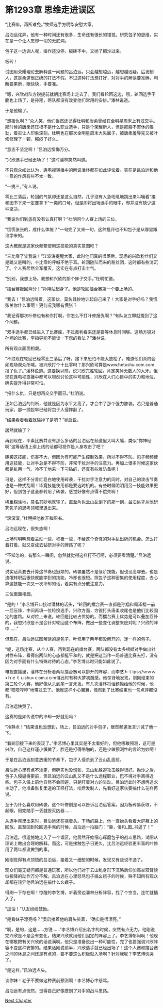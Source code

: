 # 第1293章 思维走进误区

“比赛嘛，再所难免。”牧师选手方明华安慰大家。

吕泊远诧异，他有一种时间还有很多，生命还有很长的错觉。研究包子的思维，实在是一个让人忘却一切的无底洞。

包子这一边训人呢，操作还没停，板砖不中，又抛了把沙过来。

板砖！

试图用荣耀理论去解释这一问题的吕泊远，只会越想越远，越想越迟疑。后发制人，这是柔道很正统的打法不假。不过这种打法想打好，对对手的解读要准确，判断要果断，眼快快，手要准。

“嗯，兴欣战队方锐提前就朝比赛场上走去了。我们看轮回这边，哦，轮回选手干脆也上场了，是孙翔，两队都没有改变他们常用的安排。”潘林说道。

于是他输了。

“想报仇啊？”众人笑，他们当然还记得杜明和唐柔曾经在全明星周末上有过交手。那时候的唐柔还压根不是什么职业选手，只是个荣耀新人，但是那股不罢休的狠劲，着实让人印象深刻。杜明也在那次全明星周末大失面子，被唐柔羞辱完又被叶修修理了一顿，郁闷了好久。

“意志不坚定啊！”吕泊远懊悔万分。

“兴欣选手已经出场了！”这时潘林突然叫道。

不只观众如此认为，连电视转播中的解说潘林都在如此评论着。实在是吕泊远和他一贯的作风有些不太一致。

“一挑三。”有人说。

零比三落后，轮回的气氛却还是这么自然，几乎没有人急吼吼地跳出来叫嚷着“接和图书下来一定要拿下”一类的口号。但是即将出场选手的眼中，却并没有缺少这种坚决。

“我说你们到底有没有认真打啊？”杜明问个人赛上场的三位。

“慌慌张张的，成什么体统？”一句完了又来一句，这种批评也不知包子是从哪里跟谁学来的。

这大概就是这家伙频繁使用这技能的真实意图吧？

“三比零了诶我说！”江波涛提醒大家，此时他们真的很落后。现场的兴欣粉丝们又是跳又是叫的，十比零的呼喊不绝于耳。轮回随队而来的粉丝团，这时都有些消沉了。个人赛居然全军覆灭，这实在有点打击士气。

“别别，我想上场，我想和兴欣的那个妹子交手。”杜明忙道。

“擂台赛扳回两分！”孙翔站起身了。他是轮回擂台赛第一个要上场的。

“我去！”吕泊远叫着，这家伙，莫名其妙地训起自己来了！大家是对手好吗？我慌张关你什么事啊！更何况我哪有慌张？

“我记得那次叶修也有和你打啊，你怎么不打叶修报仇啊？”有队友立即就提到了这个问题。

“双手选手都已经进入了比赛席，不过裁判看来还是要等休息时间够。这场方锐对孙翔的比赛，李指导能不能谈一下您的看法？”潘林说。

所有观众面面相觑。

“不过现在轮回已经零比三落后了呀，接下来恐怕不能太放松了，难道他们真的会如现场观众所喊，被兴欣打个十比零吗？那兴欣可算是www.hetushu.com.com报了仇了。”潘林说道。这要换以前，说兴欣完胜轮回，肯定笑掉无数人的大牙。但现在连电视直播中都可以坦然讨论这种可能性，兴欣在人们心目中的实力和地位，确实提升得非常可怕。

“报什么仇，只是想再交交手而已。”杜明说。

正如吕泊远的判断，他就是因为水平太高了，才会中了那个强力膝袭。若只是普通玩家，那一抛投早已经将包子入侵摔翻了。

“结果看着看着就输掉了是吧？”吴启说。

居然就输了？

再到现在，平素比赛并没有那么多话的吕泊远在频道里大叫大嚷，类似“你神经啊”这等话语上纲上线的话都可视作是人身攻击了吧？

砖袭这技能，伤害不大，但因为有可能产生控制效果，所以不得不防。包子频频使用这技能，让对手总是不得不防，非常干扰对手的注意力。再加上很多时候这家伙都是乱用一气，冷不丁地来一下刁钻的，还真有些难防备呢！

可是，这样不分青红皂白地使用砖袭，干扰对手注意力的同时，对自己的攻击节奏也是一种扰乱啊！毕竟技能使用都是要选时机的。有些时候明明用另一技能效果更好，但到包子这全都转用了砖袭，感觉好像有点得不偿失啊！

稀里糊涂地，莫名其妙地就输了。直至角色云山乱倒下的那一刻，吕泊远才从他研究包子的思考领域里退出来。

“滚滚滚。”杜明把他推开和图书。

吕泊远现在，很失态啊！

上场时明明想着主动一些，积极一些，不给这个奇怪的对手乱出牌的机会。怎么打着打着，就又变成去钻研对手的牌路了呢？

“不知怎的，有那么一瞬间，忽然就觉得这样打不行啊，必须要看清楚。”吕泊远说。

说实话真要去计算这节奏也挺烦的。砖袭虽然不是低阶技能，但也没高哪去。也是流氓转职后很快就能学到的技能，冷却也很短。照包子这种密集的使用程度，去心算这技能一次又一次冷却的话，着实有点分散注意力。

三位面面相觑。

“是的！”李艺博开口接过潘林的话头，“轮回的擂台赛一直都是孙翔和周泽楷一前一后压阵，中间再填一位轮换选手。兴欣方面，方锐打头唐柔收尾也是他们比较固定的套路。从对位上来说，轮回是比较占优势的。而擂台赛上优势是可以叠加互补的，我想兴欣是不是会针对轮回这个布阵，做出一些变化调整来应对呢？兴欣的阵中……”

但现在，吕泊远试图解读的是包子，叶修用了两年都没解开的，迷一样的包子。

“呃，这场比赛，从个人赛，再到现在的擂台赛，两队都没有太多根据对手做出针对性布阵，看得出两队的心态都挺平和的，就是把这当作一场普通比赛去打，没有因为对手而有什么特殊对待的心态。”李艺博此时只能如此说了。

电视直播里，潘林在分析着两队擂台赛可以排开的阵容，而李艺ｈｔtps://ｗｗｗ•ｈｅｔｕshu•ｃom.cｏm博此时有种大梦初醒感。他惊讶地发现，刚刚结束的第三轮个人赛，他好像从头到尾一言未发。有几次潘林将话题抛给他的时候，他都“嗯嗯哼哼”地带过去了。他就这样小心翼翼，竟然到了比赛结束也一句点评都没有。

吕泊远快哭了。

这真的是如传说中的冷却一好就用吗？

“冷静点！”结果谁也没想到，场上，吕泊远的对手包子，居然频道发言训诫了他一下。

“看轮回接下来的表现了。”李艺博心里其实是不太看好的，但他哪敢预测，这可是兴欣，自己这样谨小慎微了，脸还是打得啪啪的，还是少做预测性的言论为妙啊！

于是在吕泊远刻意放缓的节奏下，包子入侵杀到了云山乱面前。

吕泊远心里有点不淡定，但确实也没慌张，云山乱躲避攻击躲得很好。抛沙之后，包子入侵逼得更前，但吕泊远的云山乱又不是什么远程职业，巴不得对手离得近些。包子入侵上前他自然不会回避，只是盯着对方的举动。吕泊远此时不想再追求主动了，他准备恢复柔道的正经打法，咱后发制人，先看好这家伙要搞什么花样再说。

至于为什么喜欢用砖袭，这个叶修倒是可以告诉吕泊远答案。因为板砖易获取，不起眼，用完随手一丢就毁灭凶器……

从选手席里出来时，吕泊远还在挠着头。下场的路上，他一直抬头看着大屏幕上的回放。直至回到轮回选手席的时候，吕泊远一拍脑门：“靠，傻和_图_书逼了！”

吕泊远，很遗憾地走入了一个误区，他居然开始细心琢磨包子的战斗思路，试图从理论上做出合理的解释。而这，可是接触包子日更久，比吕泊远经验更丰富的叶修用了两年都没做到的事。

刚刚觉得有点领悟的吕泊远，接着又一细想的时候，发现又有些说不通了。

观众们毫无疑问都是普通玩家，所以他们对于云山乱身形下沉略后仰加高举双臂貌似投降的动作万分不解。吕泊远在心里怒骂包子搞幺蛾子的时候，殊不知所有观众却都在诧异他吕泊远在搞什么幺蛾子。

得刷一下存在啊！惊醒的李艺博，听着旁边潘林分析阵容，找了个空当，连忙就插入了。

“加油！”队友纷纷鼓励。

“是看妹子漂亮吗？”吴启搂着他的肩头笑着，“确实是很漂亮。”

“啊，是的，这是……方锐……”李艺博介绍出名字的时候，突然有点无力。他刚说完兴欣是不是会有变化，结果兴欣就用他们固定的阵容上了。李艺博郁闷啊！他现在哪敢把有关兴欣的话说满啊。他只是准备说出一种可能性，完了也要强调兴欣阵容不变这种安排的。结果话刚说前半，兴欣选手就已经出场了！这个人赛和擂台赛之间的休息之间还是有点的，要不要这么积极就入场啊？针对我呢？李艺博快哭了。

“是这样。”吕泊远点头。

谈你妹！老子不要做这种赛前预测啊！李艺博心中怒骂。

吕泊远有点恍然，觉得自己好像摸到了对手的战斗思路。



[Next Chapter](%E7%AC%AC1294%E7%AB%A0%20%E9%9A%90%E5%BF%8D%E7%9A%84%E5%AD%99%E7%BF%94.md)